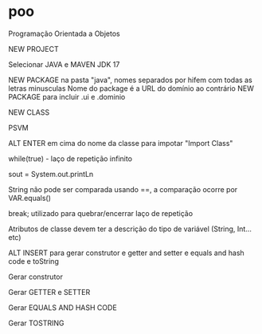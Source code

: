 # poo
Programação Orientada a Objetos

NEW PROJECT

Selecionar JAVA e MAVEN
JDK 17

NEW PACKAGE na pasta "java", nomes separados por hifem com todas as letras minusculas
Nome do package é a URL do domínio ao contrário
NEW PACKAGE para incluir .ui e .dominio

NEW CLASS

PSVM

ALT ENTER em cima do nome da classe para impotar "Import Class"

while(true) - laço de repetição infinito

sout = System.out.printLn

String não pode ser comparada usando ==, a comparação ocorre por VAR.equals()

break; utilizado para quebrar/encerrar laço de repetição

Atributos de classe devem ter a descrição do tipo de variável (String, Int... etc)

ALT INSERT para gerar construtor e getter and setter e equals and hash code e toString

Gerar construtor

Gerar GETTER e SETTER

Gerar EQUALS AND HASH CODE

Gerar TOSTRING
